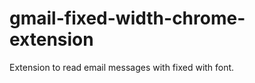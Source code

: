 gmail-fixed-width-chrome-extension
==================================

Extension to read email messages with fixed with font.
